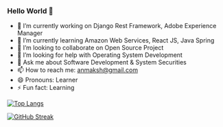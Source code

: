 ### Hello World 👋
- 🔭 I’m currently working on Django Rest Framework, Adobe Experience Manager
- 🌱 I’m currently learning Amazon Web Services, React JS, Java Spring
- 👯 I’m looking to collaborate on Open Source Project
- 🤔 I’m looking for help with Operating System Development
- 💬 Ask me about Software Development & System Securities
- 📫 How to reach me: anmaksh@gmail.com
- 😄 Pronouns: Learner
- ⚡ Fun fact: Learning

[![Top Langs](https://github-readme-stats.vercel.app/api/top-langs/?username=anim-101&layout=compact&langs_count=10)](https://github.com/anim-101/github-readme-stats)    

[![GitHub Streak](https://github-readme-streak-stats.herokuapp.com/?user=Anim-101&theme=default)](https://git.io/streak-stats)
